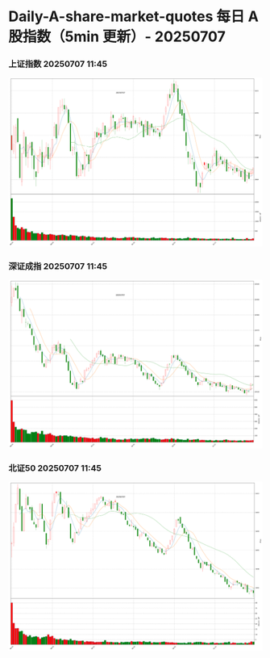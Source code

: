 
# Daily-A-share-market-quotes 每日 A 股指数（5min 更新）- 20250707

### 上证指数 20250707 11:45
![](./fig/2025/7/20250707-sh000001.png)

### 深证成指 20250707 11:45
![](./fig/2025/7/20250707-sz399001.png)

### 北证50 20250707 11:45
![](./fig/2025/7/20250707-bj899050.png)
